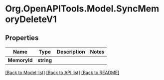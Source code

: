 # Org.OpenAPITools.Model.SyncMemoryDeleteV1

## Properties

Name | Type | Description | Notes
------------ | ------------- | ------------- | -------------
**MemoryId** | **string** |  | 

[[Back to Model list]](../../README.md#documentation-for-models) [[Back to API list]](../../README.md#documentation-for-api-endpoints) [[Back to README]](../../README.md)


